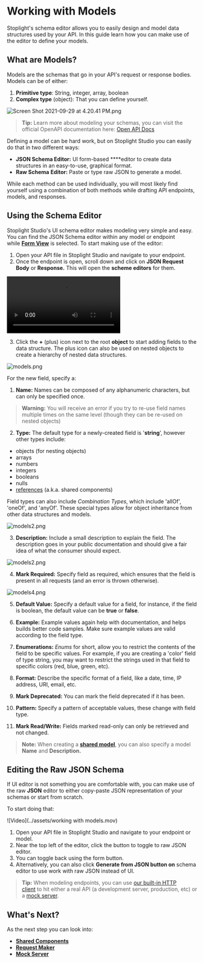 # Working with Models

Stoplight's schema editor allows you to easily design and model data structures used by your API. In this guide learn how you can make use of the editor to define your models. 

## What are Models?

Models are the schemas that go in your API's request or response bodies. Models can be of either:

1. **Primitive type**: String, integer, array, boolean
2. **Complex type** (object): That you can define yourself.

![Screen Shot 2021-09-29 at 4.20.41 PM.png](https://stoplight.io/api/v1/projects/cHJqOjI/images/eYXnlLcQTsw)


> **Tip:** Learn more about modeling your schemas, you can visit the official OpenAPI documentation here: [Open API Docs](https://swagger.io/docs/specification/data-models/)

Defining a model can be hard work, but on Stoplight Studio you can easily do that in two different ways: 

- **JSON Schema Editor:**  UI form-based ****editor to create data structures in an easy-to-use, graphical format.
- **Raw Schema** **Editor:** Paste or type raw JSON to generate a model.

While each method can be used individually, you will most likely find yourself using a combination of both methods while drafting API endpoints, models, and responses.

## **Using the Schema Editor**

Stoplight Studio's UI schema editor makes modeling very simple and easy. You can find the JSON Schema editor within any model or endpoint while **[Form View](https://meta.stoplight.io/docs/studio/docs/ui-overview.md)** is selected. To start making use of the editor:

1. Open your API file in Stoplight Studio and navigate to your endpoint. 
2. Once the endpoint is open, scroll down and click on **JSON Request Body** or **Response.** This will open the **scheme editors** for them. 
    
    
![Video](../assets/models.mov)  
    

3.  Click the **+** (plus) icon next to the root **object** to start adding fields to the data structure. The plus icon can also be used on nested objects to create a hierarchy of nested data structures. 

![models.png](https://stoplight.io/api/v1/projects/cHJqOjI/images/RyADuMB8O6o)

For the new field, specify a: 

1. **Name:** Names can be composed of any alphanumeric characters, but can only be specified once. 

> **Warning:** You will receive an error if you try to re-use field names multiple times on the same level (though they can be re-used on nested objects)

 2.  **Type:**  The default type for a newly-created field is '**string**', however other types include:

- objects (for nesting objects)
- arrays
- numbers
- integers
- booleans
- nulls
- [references](references.md) (a.k.a. shared components)

Field types can also include *Combination Types*, which include 'allOf', 'oneOf', and 'anyOf'. These special types allow for object inheritance from other data structures and models.


![models2.png](https://stoplight.io/api/v1/projects/cHJqOjI/images/oPl0nsxjGNU)


 3. **Description:** Include a small description to explain the field. The description goes in your public documentation and should give a fair idea of what the consumer should expect. 

![models2.png](https://stoplight.io/api/v1/projects/cHJqOjI/images/gYDfHKyhCQM)

4. **Mark Required:** Specify field as required, which ensures that the field is present in all requests (and an error is thrown otherwise).

![models4.png](https://stoplight.io/api/v1/projects/cHJqOjI/images/QCcHRBt5Rp8)

5. **Default Value:** Specify a default value for a field, for instance, if the field is boolean, the default value can be **true** or **false**.

6. **Example:**  Example values again help with documentation, and helps builds better code samples. Make sure example values are valid according to the field type. 

7. **Enumerations:** *Enums* for short, allow you to restrict the contents of the field to be specific values. For example, if you are creating a 'color' field of type string, you may want to restrict the strings used in that field to specific colors (red, blue, green, etc).

8. **Format:** Describe the specific format of a field, like a date, time, IP address, URI, email, etc.

9. **Mark Deprecated:** You can mark the field deprecated if it has been. 

10. **Pattern:** Specify a pattern of acceptable values, these change with field type. 

11. **Mark Read/Write:** Fields marked read-only can only be retrieved and not changed. 

> **Note:** When creating a **[shared model](shared-models.md)**, you can also specify a model **Name** and **Description.**

## **Editing the Raw JSON Schema**

If UI editor is not something you are comfortable with, you can make use of the raw **JSON** editor to either copy-paste JSON representation of your schemas or start from scratch. 

To start doing that:

![Video](../assets/working with models.mov)

1. Open your API file in Stoplight Studio and navigate to your endpoint or model. 
2. Near the top left of the editor, click the **</Code>** button to toggle to raw JSON editor. 
3. You can toggle back using the form button. 
4. Alternatively, you can also click **Generate from JSON button on** schema editor to use work with raw JSON instead of UI. 

> **Tip:** When modeling endpoints, you can use [our built-in HTTP client](https://meta.stoplight.io/docs/studio/docs/Design-and-Modeling/05-request-maker.md) to hit either a real API (a development server, production, etc) or a [mock server](https://meta.stoplight.io/docs/studio/docs/Design-and-Modeling/06-mock-servers.md).

## What's Next?

As the next step you can look into: 

- **[Shared Components](shared-components.md)**
- [**Request Maker**](url)
- [**Mock Server**](url)